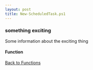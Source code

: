 ```yaml
---
layout: post
title: New-ScheduledTask.ps1
---
```


### something exciting

Some information about the exciting thing

#### Function

<script src="https://gist-it.appspot.com/github.com/BanterBoy/scripts-blog/blob/master/PowerShell/functions/New-ScheduledTask.ps1"></script>

<a href="/menu/_pages/functions.html">Back to Functions</a>
